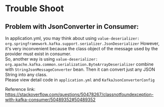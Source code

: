 # Trouble Shoot
## Problem with JsonConverter in Consumer:
In application.yml, you may think about using `value-deserializer: org.springframework.kafka.support.serializer.JsonDeserializer`
However, it's very inconvenient because the class object of the message used by the provider must exist in consumer.
<br/>
So, another way is using `value-deserializer: org.apache.kafka.common.serialization.ByteArrayDeserializer` combine with `StringJsonMessageConverter` bean.
Then it can convert just any JSON String into any class.
<br/>
Please view detail code in `application.yml` and `KafkaJsonConverterConfig`

Reference link: https://stackoverflow.com/questions/50478267/classnotfoundexception-with-kafka-consumer/50489352#50489352
